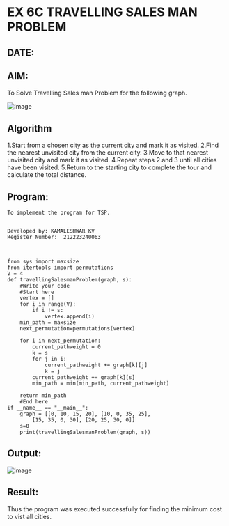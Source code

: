 # EX 6C TRAVELLING SALES MAN PROBLEM
## DATE:
## AIM:
To Solve Travelling Sales man Problem for the following graph.

![image](https://github.com/user-attachments/assets/653921a4-3d7b-4691-9b41-735e80f7af0b)



## Algorithm
1.Start from a chosen city as the current city and mark it as visited. 
2.Find the nearest unvisited city from the current city. 
3.Move to that nearest unvisited city and mark it as visited. 
4.Repeat steps 2 and 3 until all cities have been visited. 
5.Return to the starting city to complete the tour and calculate the total distance.   

## Program:
~~~
To implement the program for TSP.


Developed by: KAMALESHWAR KV
Register Number:  212223240063



from sys import maxsize
from itertools import permutations
V = 4
def travellingSalesmanProblem(graph, s):
    #Write your code
    #Start here
    vertex = []
    for i in range(V):
        if i != s:
            vertex.append(i)
    min_path = maxsize
    next_permutation=permutations(vertex)
    
    for i in next_permutation:
        current_pathweight = 0
        k = s
        for j in i:
            current_pathweight += graph[k][j]
            k = j
        current_pathweight += graph[k][s]
        min_path = min(min_path, current_pathweight)
        
    return min_path
    #End here
if __name__ == "__main__":
    graph = [[0, 10, 15, 20], [10, 0, 35, 25],
        [15, 35, 0, 30], [20, 25, 30, 0]]
    s=0
    print(travellingSalesmanProblem(graph, s))
~~~

## Output:
![image](https://github.com/user-attachments/assets/1b5e41b9-222a-4804-93c2-b0a85f8615b2)

## Result:
Thus the program was executed successfully for finding the minimum cost to vist all cities.
